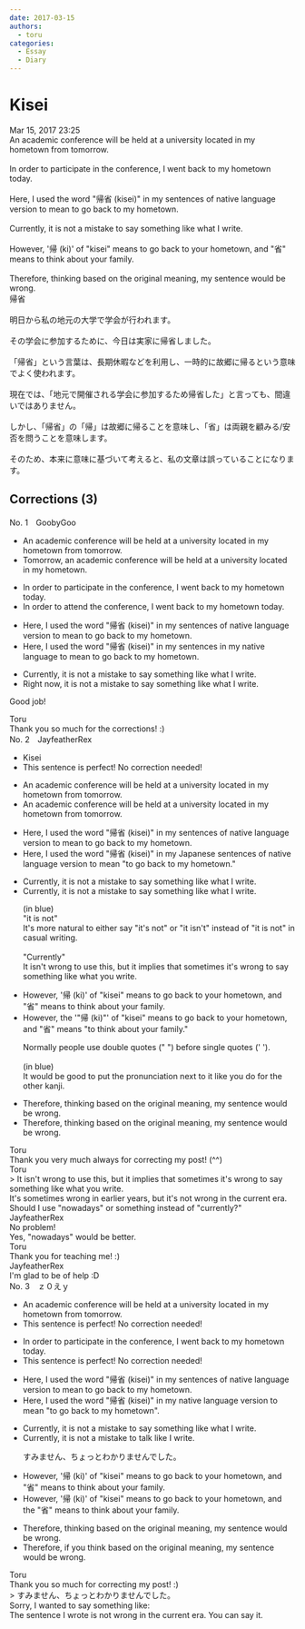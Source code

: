 ```yaml
---
date: 2017-03-15
authors:
  - toru
categories:
  - Essay
  - Diary
---
```


<h1 id="subject_show">Kisei</h1>
<div class="date">Mar 15, 2017 23:25</div>
<div id="post"><div id="body_show_ori">
An academic conference will be held at a university located in my hometown from tomorrow.<br/><br/>In order to participate in the conference, I went back to my hometown today.<br/><br/>Here, I used the word "帰省 (kisei)" in my sentences of native language version to mean to go back to my hometown.<br/><br/>Currently, it is not a mistake to say something like what I write.<br/><br/>However, '帰 (ki)' of "kisei" means to go back to your hometown, and "省" means to think about your family.<br/><br/>Therefore, thinking based on the original meaning, my sentence would be wrong.
</div></div>

<!-- more -->

<div id="post_ja"><div id="body_show_mo">
帰省<br/><br/>明日から私の地元の大学で学会が行われます。<br/><br/>その学会に参加するために、今日は実家に帰省しました。<br/><br/>「帰省」という言葉は、長期休暇などを利用し、一時的に故郷に帰るという意味でよく使われます。<br/><br/>現在では、「地元で開催される学会に参加するため帰省した」と言っても、間違いではありません。<br/><br/>しかし、「帰省」の「帰」は故郷に帰ることを意味し、「省」は両親を顧みる/安否を問うことを意味します。<br/><br/>そのため、本来に意味に基づいて考えると、私の文章は誤っていることになります。
</div></div>

## Corrections (3)
<div id="block"><div class="first_name"> No. 1　<span class="just_name">GoobyGoo</span></div><div id="block2">
<ul class="correction_field">
<li class="incorrect">An academic conference will be held at a university located in my hometown from tomorrow.</li>
<li class="corrected correct">
<span class="f_red">Tomorrow</span>, an academic conference will be held at a university located in my hometown.
</li>
</ul>
<ul class="correction_field">
<li class="incorrect">In order to participate in the conference, I went back to my hometown today.</li>
<li class="corrected correct">
In order to <span class="f_red">attend </span>the conference, I went back to my hometown today.
</li>
</ul>
<ul class="correction_field">
<li class="incorrect">Here, I used the word "帰省 (kisei)" in my sentences of native language version to mean to go back to my hometown.</li>
<li class="corrected correct">
Here, I used the word "帰省 (kisei)" in my sentences <span class="f_red">in my native language</span> to mean to go back to my hometown.
</li>
</ul>
<ul class="correction_field">
<li class="incorrect">Currently, it is not a mistake to say something like what I write.</li>
<li class="corrected correct">
<span class="f_blue">Right now</span>, it is not a mistake to say something like what I write.
</li>
</ul>
<p class="comment_small">
 Good job!
</p>

</div><div class="name"><span class="just_name">Toru</span><br>
Thank you so much for the corrections! :)
</div>
</div>
<div id="block"><div class="first_name"> No. 2　<span class="just_name">JayfeatherRex</span></div><div id="block2">
<ul class="correction_field">
<li class="incorrect">Kisei</li>
<li class="corrected perfect">This sentence is perfect! No correction needed!</li>
</ul>
<ul class="correction_field">
<li class="incorrect">An academic conference will be held at a university located in my hometown from tomorrow.</li>
<li class="corrected correct">
An academic conference will be held at a university located in my hometown <span class="sline">from</span> tomorrow.
</li>
</ul>
<ul class="correction_field">
<li class="incorrect">Here, I used the word "帰省 (kisei)" in my sentences of native language version to mean to go back to my hometown.</li>
<li class="corrected correct">
Here, I used the word "帰省 (kisei)" in my <span class="f_red">Japanese </span><span class="sline">sentences of native language </span>version to mean <span class="f_red">"</span>to go back to my hometown.<span class="f_red">"</span>
</li>
</ul>
<ul class="correction_field">
<li class="incorrect">Currently, it is not a mistake to say something like what I write.</li>
<li class="corrected correct">
<span class="f_blue">Currently</span>, <span class="f_blue">it is not</span> a mistake to say something like what I write.
<p class="correction_comment">(in blue)<br/>"it is not"<br/>It's more natural to either say "it's not" or "it isn't" instead of "it is not" in casual writing.<br/><br/>"Currently"<br/>It isn't wrong to use this, but it implies that sometimes it's wrong to say something like what you write.</p>
</li>
</ul>
<ul class="correction_field">
<li class="incorrect">However, '帰 (ki)' of "kisei" means to go back to your hometown, and "省" means to think about your family.</li>
<li class="corrected correct">
However, <span class="f_red">the </span><span class="sline">'</span><span class="f_red">"</span>帰 (ki)<span class="f_red">"</span><span class="sline">' </span>of "kisei" means to go back to your hometown, and "<span class="f_blue">省</span>" means <span class="f_red">"</span>to think about your family.<span class="f_red">"</span>
<p class="correction_comment">Normally people use double quotes (" ") before single quotes (' ').<br/><br/>(in blue)<br/>It would be good to put the pronunciation next to it like you do for the other kanji.</p>
</li>
</ul>
<ul class="correction_field">
<li class="incorrect">Therefore, thinking based on the original meaning, my sentence would be wrong.</li>
<li class="corrected correct">
Therefore, <span class="sline">thinking </span>based on the original meaning, my sentence would be wrong.
</li>
</ul>
</div><div class="name"><span class="just_name">Toru</span><br>
Thank you very much always for correcting my post! (^^)
</div>
<div class="name"><span class="just_name">Toru</span><br>
&gt; It isn't wrong to use this, but it implies that sometimes it's wrong to say something like what you write.<br/>It's sometimes wrong in earlier years, but it's not wrong in the current era.<br/>Should I use "nowadays" or something instead of "currently?"
</div>
<div class="name"><span class="just_name">JayfeatherRex</span><br>
No problem!<br/>Yes, "nowadays" would be better.
</div>
<div class="name"><span class="just_name">Toru</span><br>
Thank you for teaching me! :)
</div>
<div class="name"><span class="just_name">JayfeatherRex</span><br>
I'm glad to be of help :D
</div>
</div>
<div id="block"><div class="first_name"> No. 3　<span class="just_name">ｚ０えｙ</span></div><div id="block2">
<ul class="correction_field">
<li class="incorrect">An academic conference will be held at a university located in my hometown from tomorrow.</li>
<li class="corrected perfect">This sentence is perfect! No correction needed!</li>
</ul>
<ul class="correction_field">
<li class="incorrect">In order to participate in the conference, I went back to my hometown today.</li>
<li class="corrected perfect">This sentence is perfect! No correction needed!</li>
</ul>
<ul class="correction_field">
<li class="incorrect">Here, I used the word "帰省 (kisei)" in my sentences of native language version to mean to go back to my hometown.</li>
<li class="corrected correct">
Here, I used the word "帰省 (kisei)" in<span class="f_blue"> my</span> native language version to mean "to go back to my hometown".
</li>
</ul>
<ul class="correction_field">
<li class="incorrect">Currently, it is not a mistake to say something like what I write.</li>
<li class="corrected correct">
Currently, it is not a mistake to <span class="f_blue">talk like I write.</span>
<p class="correction_comment">すみません、ちょっとわかりませんでした。</p>
</li>
</ul>
<ul class="correction_field">
<li class="incorrect">However, '帰 (ki)' of "kisei" means to go back to your hometown, and "省" means to think about your family.</li>
<li class="corrected correct">
However, '帰 (ki)' of "kisei" means to go back to your hometown, and <span class="f_blue">the </span>"省" means to think about your family.
</li>
</ul>
<ul class="correction_field">
<li class="incorrect">Therefore, thinking based on the original meaning, my sentence would be wrong.</li>
<li class="corrected correct">
Therefore, <span class="f_blue">if you think</span> based on the original meaning, my sentence would be wrong.
</li>
</ul>
</div><div class="name"><span class="just_name">Toru</span><br>
Thank you so much for correcting my post! :)<br/>&gt; すみません、ちょっとわかりませんでした。<br/>Sorry, I wanted to say something like:<br/>The sentence I wrote is not wrong in the current era. You can say it.
</div>
</div>
